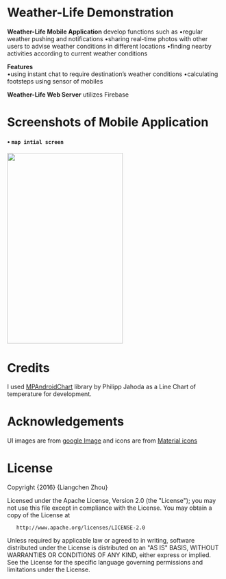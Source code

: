 # Weather-Life Demonstration
**Weather-Life Mobile Application** develop functions such as
    •regular weather pushing and notifications
    •sharing real-time photos with other users to advise weather conditions in different locations
    •finding nearby activities according to current weather conditions
    
**Features**  
    •using instant chat to require destination’s weather conditions
    •calculating footsteps using sensor of mobiles 

**Weather-Life Web Server** utilizes Firebase

# Screenshots of Mobile Application
#### • `map intial screen`
<img src="./app/src/main/res/raw/screenshots/1map1.png" width="270" height="445"/>


# Credits
I used [MPAndroidChart](https://github.com/PhilJay/MPAndroidChart) library by Philipp Jahoda as a Line Chart of temperature for development.<br/>

# Acknowledgements
UI images are from [google Image](https://images.google.com/) and icons are from [Material icons](https://design.google.com/icons/)

# License
   Copyright {2016} {Liangchen Zhou}
   
   Licensed under the Apache License, Version 2.0 (the "License");
   you may not use this file except in compliance with the License.
   You may obtain a copy of the License at
   
       http://www.apache.org/licenses/LICENSE-2.0
       
   Unless required by applicable law or agreed to in writing, software
   distributed under the License is distributed on an "AS IS" BASIS,
   WITHOUT WARRANTIES OR CONDITIONS OF ANY KIND, either express or implied.
   See the License for the specific language governing permissions and
   limitations under the License.
